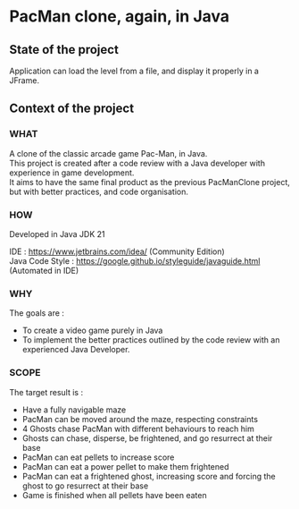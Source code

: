 # PacMan clone, again, in Java

## State of the project
Application can load the level from a file, and display it properly in a JFrame.

## Context of the project
### WHAT
A clone of the classic arcade game Pac-Man, in Java.\
This project is created after a code review with a Java developer with experience in game development.\
It aims to have the same final product as the previous PacManClone project, but with better practices, and code organisation.

### HOW
Developed in Java JDK 21

IDE : https://www.jetbrains.com/idea/ (Community Edition)\
Java Code Style : https://google.github.io/styleguide/javaguide.html (Automated in IDE)

### WHY
The goals are :
- To create a video game purely in Java
- To implement the better practices outlined by the code review with an experienced Java Developer.

### SCOPE
The target result is :
- Have a fully navigable maze
- PacMan can be moved around the maze, respecting constraints
- 4 Ghosts chase PacMan with different behaviours to reach him
- Ghosts can chase, disperse, be frightened, and go resurrect at their base
- PacMan can eat pellets to increase score
- PacMan can eat a power pellet to make them frightened
- PacMan can eat a frightened ghost, increasing score and forcing the ghost to go resurrect at their base
- Game is finished when all pellets have been eaten
